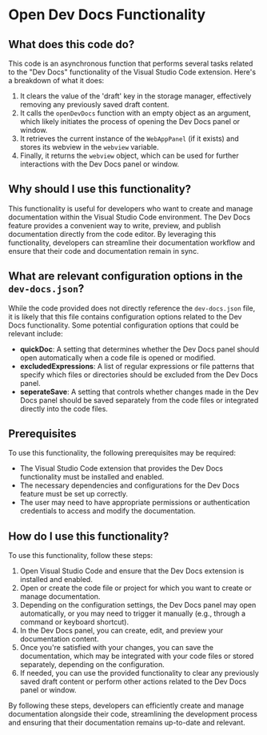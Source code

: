 
  
  # **Open Dev Docs Functionality**

## What does this code do?

This code is an asynchronous function that performs several tasks related to the "Dev Docs" functionality of the Visual Studio Code extension. Here's a breakdown of what it does:

1. It clears the value of the 'draft' key in the storage manager, effectively removing any previously saved draft content.
2. It calls the `openDevDocs` function with an empty object as an argument, which likely initiates the process of opening the Dev Docs panel or window.
3. It retrieves the current instance of the `WebAppPanel` (if it exists) and stores its webview in the `webview` variable.
4. Finally, it returns the `webview` object, which can be used for further interactions with the Dev Docs panel or window.

## Why should I use this functionality?

This functionality is useful for developers who want to create and manage documentation within the Visual Studio Code environment. The Dev Docs feature provides a convenient way to write, preview, and publish documentation directly from the code editor. By leveraging this functionality, developers can streamline their documentation workflow and ensure that their code and documentation remain in sync.

## What are relevant configuration options in the `dev-docs.json`?

While the code provided does not directly reference the `dev-docs.json` file, it is likely that this file contains configuration options related to the Dev Docs functionality. Some potential configuration options that could be relevant include:

- **quickDoc**: A setting that determines whether the Dev Docs panel should open automatically when a code file is opened or modified.
- **excludedExpressions**: A list of regular expressions or file patterns that specify which files or directories should be excluded from the Dev Docs panel.
- **seperateSave**: A setting that controls whether changes made in the Dev Docs panel should be saved separately from the code files or integrated directly into the code files.

## Prerequisites

To use this functionality, the following prerequisites may be required:

- The Visual Studio Code extension that provides the Dev Docs functionality must be installed and enabled.
- The necessary dependencies and configurations for the Dev Docs feature must be set up correctly.
- The user may need to have appropriate permissions or authentication credentials to access and modify the documentation.

## How do I use this functionality?

To use this functionality, follow these steps:

1. Open Visual Studio Code and ensure that the Dev Docs extension is installed and enabled.
2. Open or create the code file or project for which you want to create or manage documentation.
3. Depending on the configuration settings, the Dev Docs panel may open automatically, or you may need to trigger it manually (e.g., through a command or keyboard shortcut).
4. In the Dev Docs panel, you can create, edit, and preview your documentation content.
5. Once you're satisfied with your changes, you can save the documentation, which may be integrated with your code files or stored separately, depending on the configuration.
6. If needed, you can use the provided functionality to clear any previously saved draft content or perform other actions related to the Dev Docs panel or window.

By following these steps, developers can efficiently create and manage documentation alongside their code, streamlining the development process and ensuring that their documentation remains up-to-date and relevant.
  
  